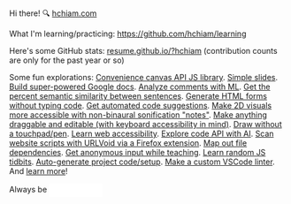 Hi there! 🔍 [hchiam.com](https://hchiam.com)

What I'm learning/practicing: https://github.com/hchiam/learning

Here's some GitHub stats: [resume.github.io/?hchiam](https://resume.github.io/?hchiam) (contribution counts are only for the past year or so)

Some fun explorations: <!-- Fun stuff but also stuff I tend to refer to often. -->
[Convenience canvas API JS library](https://github.com/hchiam/canvas-converse).
[Simple slides](https://github.com/hchiam/slides).
[Build super-powered Google docs](https://github.com/hchiam/learning-google-apps-script).
[Analyze comments with ML](https://github.com/hchiam/comment-analysis).
[Get the percent semantic similarity between sentences](https://github.com/hchiam/text-similarity-test).
[Generate HTML forms without typing code](https://github.com/hchiam/html-template-generator).
[Get automated code suggestions](https://github.com/hchiam/sourcefetch-server).
[Make 2D visuals more accessible with non-binaural sonification "notes"](https://github.com/hchiam/_2DNote).
[Make anything draggable and editable (with keyboard accessibility in mind)](https://github.com/hchiam/draggable).
[Draw without a touchpad/pen](https://github.com/hchiam/draw-with-mouse-and-spacebar).
[Learn web accessibility](https://github.com/hchiam/web-accessibility-course-notes).
[Explore code API with AI](https://github.com/hchiam/code-explorer).
[Scan website scripts with URLVoid via a Firefox extension](https://github.com/hchiam/urlvoid-firefox-extension).
[Map out file dependencies](https://github.com/hchiam/deps).
[Get anonymous input while teaching](https://github.com/hchiam/anonymous-input).
[Learn random JS tidbits](https://github.com/hchiam/learning-js).
[Auto-generate project code/setup](https://github.com/hchiam/generator-hchiam-learning).
[Make a custom VSCode linter](https://github.com/hchiam/custom-vscode-linter).
And [learn more](https://github.com/hchiam/learning)!

Always be <a href="https://github.com/hchiam/learning"><img align="center" src="animation.svg" height="24px" alt="Learning"/></a>

<!-- <a href="https://hchiam.github.io/?can-you-find-all-the-hidden-features?">
  <img align="center" src="header.svg" width="400" height="60" alt="" onerror="this.style.display='none'"/>
</a> -->

<!-- **hchiam/hchiam** is a ✨ _special_ ✨ repository because its `README.md` (this file) appears on your GitHub profile. -->
